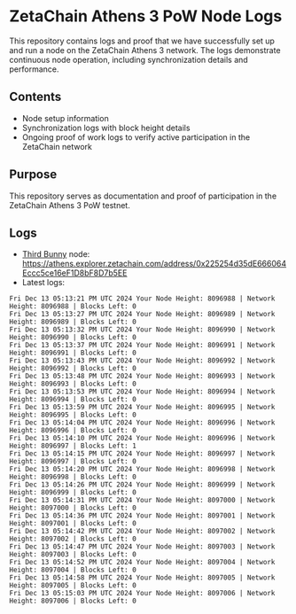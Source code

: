 # ZetaChain Athens 3 PoW Node Logs
This repository contains logs and proof that we have successfully set up and run a node on the ZetaChain Athens 3 network. The logs demonstrate continuous node operation, including synchronization details and performance.

## Contents
- Node setup information
- Synchronization logs with block height details
- Ongoing proof of work logs to verify active participation in the ZetaChain network

## Purpose
This repository serves as documentation and proof of participation in the ZetaChain Athens 3 PoW testnet.

## Logs

- [Third Bunny](https://thirdbunny.xyz/) node: https://athens.explorer.zetachain.com/address/0x225254d35dE666064Eccc5ce16eF1D8bF8D7b5EE
- Latest logs:
```
Fri Dec 13 05:13:21 PM UTC 2024 Your Node Height: 8096988 | Network Height: 8096988 | Blocks Left: 0
Fri Dec 13 05:13:27 PM UTC 2024 Your Node Height: 8096989 | Network Height: 8096989 | Blocks Left: 0
Fri Dec 13 05:13:32 PM UTC 2024 Your Node Height: 8096990 | Network Height: 8096990 | Blocks Left: 0
Fri Dec 13 05:13:37 PM UTC 2024 Your Node Height: 8096991 | Network Height: 8096991 | Blocks Left: 0
Fri Dec 13 05:13:43 PM UTC 2024 Your Node Height: 8096992 | Network Height: 8096992 | Blocks Left: 0
Fri Dec 13 05:13:48 PM UTC 2024 Your Node Height: 8096993 | Network Height: 8096993 | Blocks Left: 0
Fri Dec 13 05:13:53 PM UTC 2024 Your Node Height: 8096994 | Network Height: 8096994 | Blocks Left: 0
Fri Dec 13 05:13:59 PM UTC 2024 Your Node Height: 8096995 | Network Height: 8096995 | Blocks Left: 0
Fri Dec 13 05:14:04 PM UTC 2024 Your Node Height: 8096996 | Network Height: 8096996 | Blocks Left: 0
Fri Dec 13 05:14:10 PM UTC 2024 Your Node Height: 8096996 | Network Height: 8096997 | Blocks Left: 1
Fri Dec 13 05:14:15 PM UTC 2024 Your Node Height: 8096997 | Network Height: 8096997 | Blocks Left: 0
Fri Dec 13 05:14:20 PM UTC 2024 Your Node Height: 8096998 | Network Height: 8096998 | Blocks Left: 0
Fri Dec 13 05:14:26 PM UTC 2024 Your Node Height: 8096999 | Network Height: 8096999 | Blocks Left: 0
Fri Dec 13 05:14:31 PM UTC 2024 Your Node Height: 8097000 | Network Height: 8097000 | Blocks Left: 0
Fri Dec 13 05:14:36 PM UTC 2024 Your Node Height: 8097001 | Network Height: 8097001 | Blocks Left: 0
Fri Dec 13 05:14:42 PM UTC 2024 Your Node Height: 8097002 | Network Height: 8097002 | Blocks Left: 0
Fri Dec 13 05:14:47 PM UTC 2024 Your Node Height: 8097003 | Network Height: 8097003 | Blocks Left: 0
Fri Dec 13 05:14:52 PM UTC 2024 Your Node Height: 8097004 | Network Height: 8097004 | Blocks Left: 0
Fri Dec 13 05:14:58 PM UTC 2024 Your Node Height: 8097005 | Network Height: 8097005 | Blocks Left: 0
Fri Dec 13 05:15:03 PM UTC 2024 Your Node Height: 8097006 | Network Height: 8097006 | Blocks Left: 0
```

